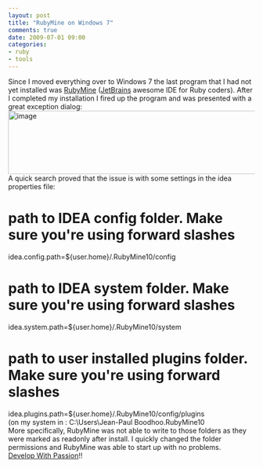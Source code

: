 ```yaml
---
layout: post
title: "RubyMine on Windows 7"
comments: true
date: 2009-07-01 09:00
categories:
- ruby
- tools
---
```


Since I moved everything over to Windows 7 the last program that I had not yet installed was [RubyMine](http://www.jetbrains.com/ruby/index.html) ([JetBrains](http://www.jetbrains.com) awesome IDE for Ruby coders). After I completed my installation I fired up the program and was presented with a great exception dialog:  
<a href="{{ site.cdn_root }}binary/WindowsLiveWriter/RubyMineonWindows7_D3EA/image_2.png" rel="lightbox"><img style="border-right-width: 0px; display: inline; border-top-width: 0px; border-bottom-width: 0px; border-left-width: 0px" title="image" border="0" alt="image" src="{{ site.cdn_root }}binary/WindowsLiveWriter/RubyMineonWindows7_D3EA/image_thumb.png" width="702" height="129" /></a>  
A quick search proved that the issue is with some settings in the idea properties file:   
# path to IDEA config folder. Make sure you're using forward slashes    
idea.config.path=${user.home}/.RubyMine10/config   
# path to IDEA system folder. Make sure you're using forward slashes    
idea.system.path=${user.home}/.RubyMine10/system   
# path to user installed plugins folder. Make sure you're using forward slashes    
idea.plugins.path=${user.home}/.RubyMine10/config/plugins     
(on my system in : C:\Users\Jean-Paul Boodhoo\.RubyMine10   
More specifically, RubyMine was not able to write to those folders as they were marked as readonly after install. I quickly changed the folder permissions and RubyMine was able to start up with no problems.   
[Develop With Passion](http://www.developwithpassion.com)!!




